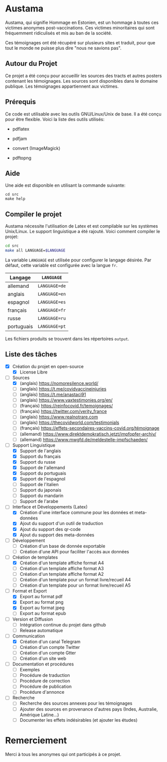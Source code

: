 # Austama

Austama, qui signifie Hommage en Estonien, est un hommage à toutes ces
victimes anonymes post-vaccinations. Ces victimes minoritaires qui
sont fréquemment ridiculisés et mis au ban de la société.

Ces témoignages ont été récupéré sur plusieurs sites et traduit, pour
que tout le monde ne puisse plus dire "nous ne savions pas".

## Autour du Projet

Ce projet a été conçu pour accueillir les sources des tracts et autres
posters contenant les témoignages. Les sources sont disponibles dans
le domaine publique. Les témoignages appartiennent aux victimes.

## Prérequis

Ce code est utilisable avec les outils GNU/Linux/Unix de base. Il a été conçu
pour être flexible. Voici la liste des outils utilisés:

 - pdflatex
 
 - pdfjam
 
 - convert (ImageMagick)
 
 - pdftopng

## Aide

Une aide est disponible en utilisant la commande suivante:

```
cd src
make help
```

## Compiler le projet

Austama nécessite l'utilisation de Latex et est compilable sur les systèmes
Unix/Linux. Le support linguistique a été rajouté. Voici comment compiler le
projet:

```sh
cd src
make all LANGUAGE=$LANGUAGE
```

La variable `LANGUAGE` est utilisée pour configurer le langage désirée. Par
défaut, cette variable est configurée avec la langue `fr`.

| Langage    | `LANGUAGE`    |
|------------|---------------|
| allemand   | `LANGUAGE=de` |
| anglais    | `LANGUAGE=en` |
| espagnol   | `LANGUAGE=es` |
| français   | `LANGUAGE=fr` |
| russe      | `LANGUAGE=ru` |
| portuguais | `LANGUAGE=pt` |

Les fichiers produits se trouvent dans les répertoires `output`.

## Liste des tâches

 - [x] Création du projet en open-source
   - [x] License Libre

 - [ ] Sources
   - [x] (anglais)  https://nomoresilence.world/
   - [ ] (anglais)  https://t.me/covidvaccineinjuries
   - [ ] (anglais)  https://t.me/anastaci91
   - [ ] (anglais)  https://www.vaxtestimonies.org/en/
   - [ ] (français) https://reinfocovid.fr/temoignages/
   - [ ] (français) https://twitter.com/verity_france
   - [ ] (anglais)  https://www.realnotrare.com
   - [ ] (anglais)  https://thecovidworld.com/testimonials
   - [ ] (français) https://effets-secondaires-vaccins-covid.org/témoignage
   - [ ] (allemand) https://www.direktdemokratisch.jetzt/impfopfer-archiv/
   - [ ] (allemand) https://www.mwgfd.de/meldestelle-impfschaeden/

 - [ ] Support Linguistique
   - [x] Support de l'anglais
   - [x] Support du français
   - [x] Support du russe
   - [x] Support de l'allemand
   - [x] Support du portuguais
   - [x] Support de l'espagnol
   - [ ] Support de l'italien
   - [ ] Support du japonais
   - [ ] Support du mandarin
   - [ ] Support de l'arabe
 
 - [ ] Interface et Développements (Latex)
   - [x] Création d'une interface commune pour les données et meta-données
   - [x] Ajout du support d'un outil de traduction
   - [x] Ajout du support des qr-code
   - [x] Ajout du support des meta-données

 - [ ] Développement
   - [ ] Création d'un base de donnée exportable
   - [ ] Création d'une API pour faciliter l'accès aux données

 - [ ] Création de templates
   - [x] Création d'un template affiche format A4
   - [ ] Création d'un template affiche format A3
   - [ ] Création d'un template affiche format A2
   - [ ] Création d'un template pour un format livre/recueil A4
   - [ ] Création d'un template pour un format livre/recueil A5

 - [ ] Format et Export
   - [x] Export au format pdf
   - [x] Export au format png
   - [x] Export au format jpeg
   - [ ] Export au format epub

 - [ ] Version et Diffusion
   - [ ] Intégration continue du projet dans github
   - [ ] Release automatique

 - [ ] Communication
   - [x] Création d'un canal Telegram
   - [ ] Création d'un compte Twitter
   - [ ] Création d'un compte Gtter
   - [ ] Création d'un site web

 - [ ] Documentation et procédures
   - [ ] Exemples
   - [ ] Procédure de traduction
   - [ ] Procédure de correction
   - [ ] Procédure de publication
   - [ ] Procédure d'annonce

 - [ ] Recherche
   - [ ] Recherche des sources annexes pour les témoignages
   - [ ] Ajouter des sources en provenance d'autres pays (Indes, Australie, Amérique Latine...)
   - [ ] Documenter les effets indésirables (et ajouter les études)

# Remerciement

Merci à tous les anonymes qui ont participés à ce projet.
